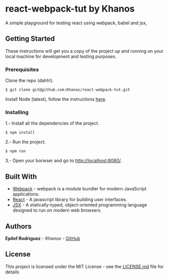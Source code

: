 # react-webpack-tut by Khanos

A simple playground for testing react using webpack, babel and jsx,

## Getting Started

These instructions will get you a copy of the project up and running on your local machine for development and testing purposes.

### Prerequisites

Clone the repo (dahh!).

```
$ git clone git@github.com:Khanos/react-webpack-tut.git
```
Install Node (latest), follow the instructions [here](https://nodejs.org/es/).


### Installing

1.- Install all the dependencies of the project.

```
$ npm install
```

2.- Run the project.

```
$ npm run
```

3.- Open your borwser and go to [http://localhost:8080/](http://localhost:8080/).


## Built With

* [Webpack](https://webpack.js.org/) - webpack is a module bundler for modern JavaScript applications.
* [React](https://facebook.github.io/react/) - A javascript library for building user interfaces.
* [JSX](https://jsx.github.io/) - A statically-typed, object-oriented programming language designed to run on modern web browsers.

## Authors

**Epilef Rodriguez** - *Khanos* - [GitHub](https://github.com/Khanos)


## License

This project is licensed under the MIT License - see the [LICENSE.md](LICENSE.md) file for details
